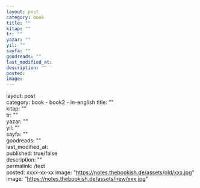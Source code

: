 ```yaml
---
layout: post
category: book
title: ""
kitap: ""
tr: ""
yazar: ""
yil: ""
sayfa: ""
goodreads: ""
last_modified_at: 
description: "" 
posted:
image: 
---
```


layout: post  
category: book  -  book2 -  in-english
title: ""  
kitap: ""  
tr: ""  
yazar: ""  
yil: ""  
sayfa: ""  
goodreads: ""  
last_modified_at:   
published: true/false  
description: ""  
permalink: /text  
posted: xxxx-xx-xx
image: "https://notes.thebookish.de/assets/old/xxx.jpg"
image: "https://notes.thebookish.de/assets/new/xxx.jpg"
